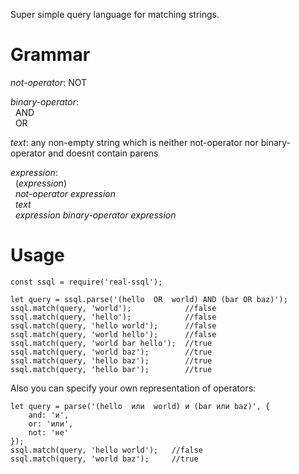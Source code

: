 Super simple query language for matching strings.

# Grammar

_not-operator_: NOT

_binary-operator_: <br>
&nbsp;&nbsp;AND<br>
&nbsp;&nbsp;OR

_text_: any non-empty string which is neither not-operator nor binary-operator and doesnt contain parens

_expression_:<br>
&nbsp;&nbsp;(_expression_)<br>
&nbsp;&nbsp;_not-operator_ _expression_<br>
&nbsp;&nbsp;_text_<br>
&nbsp;&nbsp;_expression binary-operator expression_

# Usage

```
const ssql = require('real-ssql');

let query = ssql.parse('(hello  OR  world) AND (bar OR baz)');
ssql.match(query, 'world');            //false
ssql.match(query, 'hello');            //false
ssql.match(query, 'hello world');      //false
ssql.match(query, 'world hello');      //false
ssql.match(query, 'world bar hello');  //true
ssql.match(query, 'world baz');        //true
ssql.match(query, 'hello baz');        //true
ssql.match(query, 'hello bar');        //true
```

Also you can specify your own representation of operators:

```
let query = parse('(hello  или  world) и (bar или baz)', {
    and: 'и',
    or: 'или',
    not: 'не'
});
ssql.match(query, 'hello world');   //false
ssql.match(query, 'world baz');     //true
```
